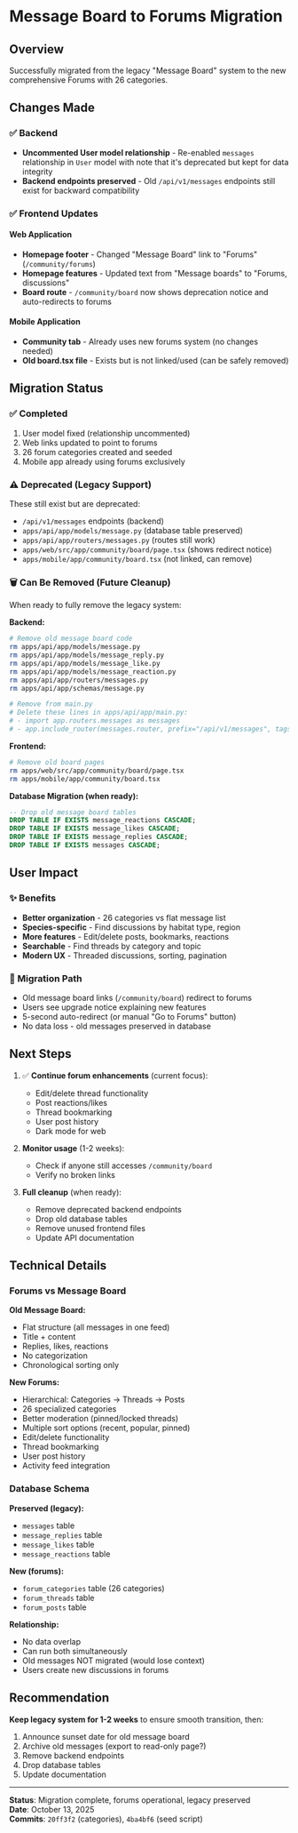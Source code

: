 # Message Board to Forums Migration

## Overview
Successfully migrated from the legacy "Message Board" system to the new comprehensive Forums with 26 categories.

## Changes Made

### ✅ Backend
- **Uncommented User model relationship** - Re-enabled `messages` relationship in `User` model with note that it's deprecated but kept for data integrity
- **Backend endpoints preserved** - Old `/api/v1/messages` endpoints still exist for backward compatibility

### ✅ Frontend Updates

#### Web Application
- **Homepage footer** - Changed "Message Board" link to "Forums" (`/community/forums`)
- **Homepage features** - Updated text from "Message boards" to "Forums, discussions"
- **Board route** - `/community/board` now shows deprecation notice and auto-redirects to forums

#### Mobile Application
- **Community tab** - Already uses new forums system (no changes needed)
- **Old board.tsx file** - Exists but is not linked/used (can be safely removed)

## Migration Status

### ✅ Completed
1. User model fixed (relationship uncommented)
2. Web links updated to point to forums
3. 26 forum categories created and seeded
4. Mobile app already using forums exclusively

### ⚠️ Deprecated (Legacy Support)
These still exist but are deprecated:
- `/api/v1/messages` endpoints (backend)
- `apps/api/app/models/message.py` (database table preserved)
- `apps/api/app/routers/messages.py` (routes still work)
- `apps/web/src/app/community/board/page.tsx` (shows redirect notice)
- `apps/mobile/app/community/board.tsx` (not linked, can remove)

### 🗑️ Can Be Removed (Future Cleanup)
When ready to fully remove the legacy system:

**Backend:**
```bash
# Remove old message board code
rm apps/api/app/models/message.py
rm apps/api/app/models/message_reply.py
rm apps/api/app/models/message_like.py
rm apps/api/app/models/message_reaction.py
rm apps/api/app/routers/messages.py
rm apps/api/app/schemas/message.py

# Remove from main.py
# Delete these lines in apps/api/app/main.py:
# - import app.routers.messages as messages
# - app.include_router(messages.router, prefix="/api/v1/messages", tags=["messages", "community"])
```

**Frontend:**
```bash
# Remove old board pages
rm apps/web/src/app/community/board/page.tsx
rm apps/mobile/app/community/board.tsx
```

**Database Migration (when ready):**
```sql
-- Drop old message board tables
DROP TABLE IF EXISTS message_reactions CASCADE;
DROP TABLE IF EXISTS message_likes CASCADE;
DROP TABLE IF EXISTS message_replies CASCADE;
DROP TABLE IF EXISTS messages CASCADE;
```

## User Impact

### ✨ Benefits
- **Better organization** - 26 categories vs flat message list
- **Species-specific** - Find discussions by habitat type, region
- **More features** - Edit/delete posts, bookmarks, reactions
- **Searchable** - Find threads by category and topic
- **Modern UX** - Threaded discussions, sorting, pagination

### 🔄 Migration Path
- Old message board links (`/community/board`) redirect to forums
- Users see upgrade notice explaining new features
- 5-second auto-redirect (or manual "Go to Forums" button)
- No data loss - old messages preserved in database

## Next Steps

1. ✅ **Continue forum enhancements** (current focus):
   - Edit/delete thread functionality
   - Post reactions/likes
   - Thread bookmarking
   - User post history
   - Dark mode for web

2. **Monitor usage** (1-2 weeks):
   - Check if anyone still accesses `/community/board`
   - Verify no broken links

3. **Full cleanup** (when ready):
   - Remove deprecated backend endpoints
   - Drop old database tables
   - Remove unused frontend files
   - Update API documentation

## Technical Details

### Forums vs Message Board

**Old Message Board:**
- Flat structure (all messages in one feed)
- Title + content
- Replies, likes, reactions
- No categorization
- Chronological sorting only

**New Forums:**
- Hierarchical: Categories → Threads → Posts
- 26 specialized categories
- Better moderation (pinned/locked threads)
- Multiple sort options (recent, popular, pinned)
- Edit/delete functionality
- Thread bookmarking
- User post history
- Activity feed integration

### Database Schema

**Preserved (legacy):**
- `messages` table
- `message_replies` table
- `message_likes` table  
- `message_reactions` table

**New (forums):**
- `forum_categories` table (26 categories)
- `forum_threads` table
- `forum_posts` table

**Relationship:**
- No data overlap
- Can run both simultaneously
- Old messages NOT migrated (would lose context)
- Users create new discussions in forums

## Recommendation

**Keep legacy system for 1-2 weeks** to ensure smooth transition, then:
1. Announce sunset date for old message board
2. Archive old messages (export to read-only page?)
3. Remove backend endpoints
4. Drop database tables
5. Update documentation

---

**Status**: Migration complete, forums operational, legacy preserved  
**Date**: October 13, 2025  
**Commits**: `20ff3f2` (categories), `4ba4bf6` (seed script)
